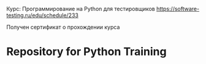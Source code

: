 Курс: Программирование на Python для тестировщиков
https://software-testing.ru/edu/schedule/233

Получен сертификат о прохождении курса

# Repository for Python Training
